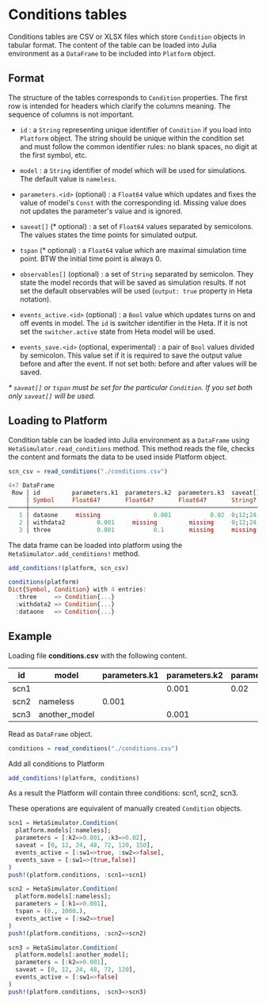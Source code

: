 # Conditions tables

Conditions tables are CSV or XLSX files which store `Condition` objects in tabular format.
The content of the table can be loaded into Julia environment as a `DataFrame` to be included into `Platform` object.

## Format

The structure of the tables corresponds to `Condition` properties.
The first row is intended for headers which clarify the columns meaning. The sequence of columns is not important.

- `id` : a `String` representing unique identifier of `Condition` if you load into `Platform` object. The string should be unique within the condition set and must follow the common identifier rules: no blank spaces, no digit at the first symbol, etc.

- `model` : a `String` identifier of model which will be used for simulations. The default value is `nameless`.

- `parameters.<id>` (optional) : a `Float64` value which updates and fixes the value of model's `Const` with the corresponding id. Missing value does not updates the parameter's value and is ignored.

- `saveat[]` (* optional) : a set of `Float64` values separated by semicolons. The values states the time points for simulated output.

- `tspan` (* optional) : a `Float64` value which are maximal simulation time point. BTW the initial time point is always 0.

- `observables[]` (optional) : a set of `String` separated by semicolon. They state the model records that will be saved as simulation results. If not set the default observables will be used (`output: true` property in Heta notation).

- `events_active.<id>` (optional) : a `Bool` value which updates turns on and off events in model. The `id` is switcher identifier in the Heta. If it is not set the `switcher.active` state from Heta model will be used.

- `events_save.<id>` (optional, experimental) : a pair of `Bool` values divided by semicolon. This value set if it is required to save the output value before and after the event. If not set both: before and after values will be saved.

_* `saveat[]` or `tspan` must be set for the particular `Condition`. If you set both only `saveat[]` will be used._

## Loading to Platform

Condition table can be loaded into Julia environment as a `DataFrame` using `HetaSimulator.read_conditions` method. This method reads the file, checks the content and formats the data to be used inside Platform object.

```julia
scn_csv = read_conditions("./conditions.csv")

4×7 DataFrame
 Row │ id         parameters.k1  parameters.k2  parameters.k3  saveat[]           tspan      observables[] 
     │ Symbol     Float64?       Float64?       Float64?       String?            Float64?   String?       
─────┼─────────────────────────────────────────────────────────────────────────────────────────────────────
   1 │ dataone     missing               0.001           0.02  0;12;24;48;72;120      150.0  missing       
   2 │ withdata2         0.001     missing         missing     0;12;24;48;72;120  missing    missing       
   3 │ three             0.001           0.1       missing     missing                250.0  missing       
```

The data frame can be loaded into platform using the `HetaSimulator.add_conditions!` method.

```julia
add_conditions!(platform, scn_csv)

conditions(platform)
Dict{Symbol, Condition} with 4 entries:
  :three     => Condition{...}
  :withdata2 => Condition{...} 
  :dataone   => Condition{...}
```

## Example

Loading file __conditions.csv__ with the following content.

id | model | parameters.k1 | parameters.k2 | parameters.k3 | saveat[] | tspan | observables[] | events_active.sw1 | events_active.sw2 | events_save.sw1
--- | --- | --- | --- | --- | --- | --- | --- | --- | --- | ---
scn1 | |  | 0.001 | 0.02 | 0;12;24;48;72;120;150 | | | true | false | true;false
scn2 | nameless | 0.001 |  |  | |  1000 | | | true |
scn3 | another_model | | 0.001  |  | 0;12;24;48;72;120 |  | | false |

Read as `DataFrame` object.

```julia
conditions = read_conditions("./conditions.csv")
```

Add all conditions to Platform

```julia
add_conditions!(platform, conditions)
```

As a result the Platform will contain three conditions: scn1, scn2, scn3.

These operations are equivalent of manually created `Condition` objects.

```julia
scn1 = HetaSimulator.Condition(
  platform.models[:nameless];
  parameters = [:k2=>0.001, :k3=>0.02],
  saveat = [0, 12, 24, 48, 72, 120, 150],
  events_active = [:sw1=>true, :sw2=>false],
  events_save = [:sw1=>(true,false)]
)
push!(platform.conditions, :scn1=>scn1)

scn2 = HetaSimulator.Condition(
  platform.models[:nameless];
  parameters = [:k1=>0.001],
  tspan = (0., 1000.),
  events_active = [:sw2=>true]
)
push!(platform.conditions, :scn2=>scn2)

scn3 = HetaSimulator.Condition(
  platform.models[:another_model];
  parameters = [:k2=>0.001],
  saveat = [0, 12, 24, 48, 72, 120],
  events_active = [:sw1=>false]
)
push!(platform.conditions, :scn3=>scn3)

```
